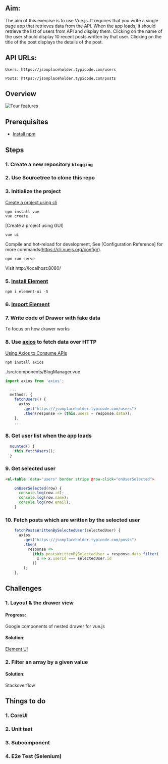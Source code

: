 ## Aim:

The aim of this exercise is to use Vue.js. It requires that you write a single page app that retrieves data from the API. When the app loads, it should retrieve the list of users from API and display them. Clicking on the name of the user should display 10 recent posts written by that user. Clicking on the title of the post displays the details of the post.

## API URLs:

    Users: https://jsonplaceholder.typicode.com/users

    Posts: https://jsonplaceholder.typicode.com/posts

## Overview

![Tour features](docs/overview.gif)

## Prerequisites

* [Install npm](https://nodejs.org/en/)

## Steps

### 1. Create a new repository `blogging`
### 2. Use Sourcetree to clone this repo
### 3. Initialize the project

[Create a project using cli](https://cli.vuejs.org/guide/creating-a-project.html#vue-create)
```console
npm install vue
vue create .
```
[Create a project using GUI]
```console
vue ui
```

Compile and hot-reload for development, See [Configuration Reference] for more commands(https://cli.vuejs.org/config/).
```console
npm run serve
```

Visit http://localhost:8080/

### 5. [Install Element](https://element.eleme.io/#/en-US/component/installation#npm)

```console
npm i element-ui -S
```

### 6. [Import Element](https://element.eleme.io/#/en-US/component/quickstart#import-element)

### 7. Write code of Drawer with fake data

To focus on how drawer works

### 8. Use [axios](https://github.com/axios/axios) to fetch data over HTTP

[Using Axios to Consume APIs](https://vuejs.org/v2/cookbook/using-axios-to-consume-apis.html)

```console
npm install axios
```

./src/components/BlogManager.vue
```javascript
import axios from 'axios';

  ...
  methods: {
    fetchUsers() {
      axios
        .get("https://jsonplaceholder.typicode.com/users")
        .then(response => (this.users = response.data));
    },
    ...
````

### 8. Get user list when the app loads

```javascript
  mounted() {
    this.fetchUsers();
  }
```

### 9. Get selected user

```html
<el-table :data="users" border stripe @row-click="onUserSelected">
```

```javascript
    onUserSelected(row) {
      console.log(row.id);
      console.log(row.name);
      console.log(row.email);
    }
````

### 10. Fetch posts which are written by the selected user

```javascript
    fetchPostsWrittenBySelectedUser(selectedUser) {
      axios
        .get("https://jsonplaceholder.typicode.com/posts")
        .then(
          response =>
            (this.postsWrittenBySelectedUser = response.data.filter(
              x => x.userId === selectedUser.id
            ))
        );
    },
```

## Challenges

### 1. Layout & the drawer view

#### Progress:
Google components of nested drawer for vue.js

#### Solution:

[Element UI](https://element.eleme.io/#/en-US/component/drawer#nested-drawer)

### 2. Filter an array by a given value

#### Solution:
Stackoverflow

## Things to do

### 1. CoreUI
### 2. Unit test
### 3. Subcomponent
### 4. E2e Test (Selenium)
